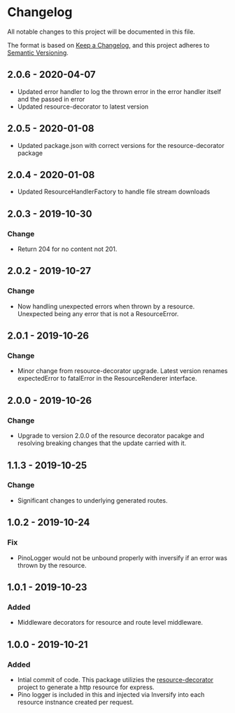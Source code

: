 # Changelog

All notable changes to this project will be documented in this file.

The format is based on [Keep a Changelog](https://keepachangelog.com/en/1.0.0/),
and this project adheres to [Semantic Versioning](https://semver.org/spec/v2.0.0.html).

## 2.0.6 - 2020-04-07

- Updated error handler to log the thrown error in the error handler itself and the passed in error
- Updated resource-decorator to latest version

## 2.0.5 - 2020-01-08

- Updated package.json with correct versions for the resource-decorator package

## 2.0.4 - 2020-01-08

- Updated ResourceHandlerFactory to handle file stream downloads

## 2.0.3 - 2019-10-30

### Change

- Return 204 for no content not 201.

## 2.0.2 - 2019-10-27

### Change

- Now handling unexpected errors when thrown by a resource. Unexpected being any error that is not a ResourceError.

## 2.0.1 - 2019-10-26

### Change

- Minor change from resource-decorator upgrade. Latest version renames expectedError to fatalError in the ResourceRenderer interface.

## 2.0.0 - 2019-10-26

### Change

- Upgrade to version 2.0.0 of the resource decorator pacakge and resolving breaking changes that the update carried with it.

## 1.1.3 - 2019-10-25

### Change

- Significant changes to underlying generated routes.


## 1.0.2 - 2019-10-24

### Fix

- PinoLogger would not be unbound properly with inversify if an error was thrown by the resource. 

## 1.0.1 - 2019-10-23

### Added

- Middleware decorators for resource and route level middleware.

## 1.0.0 - 2019-10-21

### Added

- Intial commit of code. This package utilizies the [resource-decorator](https://github.com/epandco/resource-decorator)
  project to generate a http resource for express.
- Pino logger is included in this and injected via Inversify into each resource instnance created per request. 